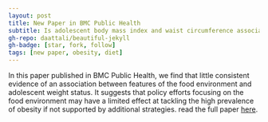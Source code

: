 ```yaml
---
layout: post
title: New Paper in BMC Public Health
subtitle: Is adolescent body mass index and waist circumference associated with the food environments surrounding schools and homes? A longitudinal analysis
gh-repo: daattali/beautiful-jekyll
gh-badge: [star, fork, follow]
tags: [new paper, obesity, diet]
---
```


In this paper published in BMC Public Health, we find that little consistent evidence of an association between features of the food environment and adolescent weight status. It suggests that policy efforts focusing on the food environment may have a limited effect at tackling the high prevalence of obesity if not supported by additional strategies. read the full paper [here](https://bmcpublichealth.biomedcentral.com/articles/10.1186/s12889-018-5383-z).

